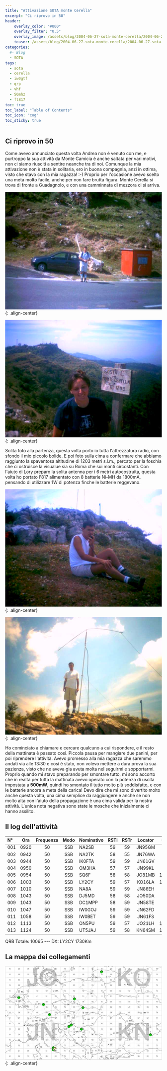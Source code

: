 ```yaml
---
title: "Attivazione SOTA monte Cerella"
excerpt: "Ci riprovo in 50"
header: 
    overlay_color: "#000"
    overlay_filter: "0.5"
    overlay_image: /assets/blog/2004-06-27-sota-monte-cerella/2004-06-27-sota-monte-cerella-teaser.jpg
    teaser: /assets/blog/2004-06-27-sota-monte-cerella/2004-06-27-sota-monte-cerella-teaser.jpg
categories:
  #- Blog
  - SOTA
tags:
  - sota
  - cerella
  - iw0gtf
  - qrp
  - vhf
  - 50mhz
  - ft817
toc: true
toc_label: "Table of Contents"
toc_icon: "cog"
toc_sticky: true
---
```


## Ci riprovo in 50

Come avevo annunciato questa volta Andrea non è venuto con me, e purtroppo la sua attività da Monte Camicia è anche saltata per vari motivi, non ci siamo riusciti a sentire neanche tra di noi. Comunque la mia attivazione non è stata in solitaria, ero in buona compagnia, anzi in ottima, visto che stavo con la mia ragazza! :-)
Proprio per l'occasione avevo scelto una meta molto facile, anche per non fare brutta figura. Monte Cerella si trova di fronte a Guadagnolo, e con una camminnata di mezzora ci si arriva.

![Prima dell'ascesa al Cerella](/assets/blog/2004-06-27-sota-monte-cerella/2004-06-27-sota-monte-cerella-01.jpg){: .align-center}

![Lory sulla cima](/assets/blog/2004-06-27-sota-monte-cerella/2004-06-27-sota-monte-cerella-02.jpg){: .align-center}

Solita foto alla partenza, questa volta porto io tutta l'attrezzatura radio, con sfondo il mio piccolo bolide. E poi foto sulla cima a confermare che abbiamo raggiunto la spaventosa altitudine di 1203 metri s.l.m., percato per la foschia che ci ostruisce la visualue sia su Roma che sui monti circostanti. Con l'aiuto di Lory preparo la solita antenna per i 6 metri autocostruita, questa volta ho portato l'817 alimentato con 8 batterie Ni-MH da 1800mA, pensando di utilizzare 1W di potenza finche le batterie reggevano.

![Io durante le chiamate](/assets/blog/2004-06-27-sota-monte-cerella/2004-06-27-sota-monte-cerella-03.jpg){: .align-center}

![Il dipolo dei 6 metri in bella vista](/assets/blog/2004-06-27-sota-monte-cerella/2004-06-27-sota-monte-cerella-04.jpg){: .align-center}

Ho cominciato a chiamare e cercare qualcuno a cui rispondere, e il resto della mattinata è passato così. Piccola pausa per mangiare due panini, per poi riprendere l'attività. Avevo promesso alla mia ragazza che saremmo andati via alle 13:30 e così è stato, non volevo mettere a dura prova la sua pazienza, visto che ne aveva gia avuta molta nel seguirmi e sopportarmi.
Proprio quando mi stavo preparando per smontare tutto, mi sono accorto che in realtà per tutta la mattinata avevo operato con la potenza di uscita impostata a **500mW**, quindi ho smontato il tutto molto più soddisfatto, e con le batterie ancora a meta della carica!
Devo dire che mi sono divertito molto anche questa volta, una cima semplice da raggiungere e anche se non molto alta con l'aiuto della propagazione è una cima valida per la nostra attività. L'unica nota negativa sono state le mosche che inizialmente ci hanno assilito.

## Il log dell'attività

|N°|Ora|Frequenza|Modo|Nominativo|RSTi|RSTr|Locator|QRB|
|:---|:---:|:---:|:---:|:---|:---:|:---:|:---:|---:|
|001|0920|50|SSB|NA2SB|59|59|JN95GM|611|
|002|0942|50|SSB|NA2TK|58|55|JN76WA|517|
|003|0944|50|SSB|IK0FTA|59|59|JN61GV|21|
|004|0950|50|SSB|OM3HA|57|57|JN99KL|962|
|005|0954|50|SSB|SQ6F|58|58|JO81MB|1065|
|006|1003|50|SSB|LY2CY|59|57|KO16LA|1730|
|007|1010|50|SSB|NA8A|59|59|JN86EH|564|
|008|1043|50|SSB|DJ5MD|58|58|JO50DA|919|
|009|1043|50|SSB|DC1MPP|58|59|JN58TE|701|
|010|1047|50|SSB|IW0GOJ|59|59|JN62FD|36|
|011|1058|50|SSB|IW0BET|59|59|JN61FS|33|
|012|1113|50|SSB|ON5PU|59|57|JO21LH|1201|
|013|1124|50|SSB|UT5JAJ|59|58|KN64SM|1705|

QRB Totale: 10065 --- DX: LY2CY 1730Km

## La mappa dei collegamenti

![La mappa dei collegamenti](/assets/blog/2004-06-27-sota-monte-cerella/2004-06-27-sota-monte-cerella-05.jpg){: .align-center}
